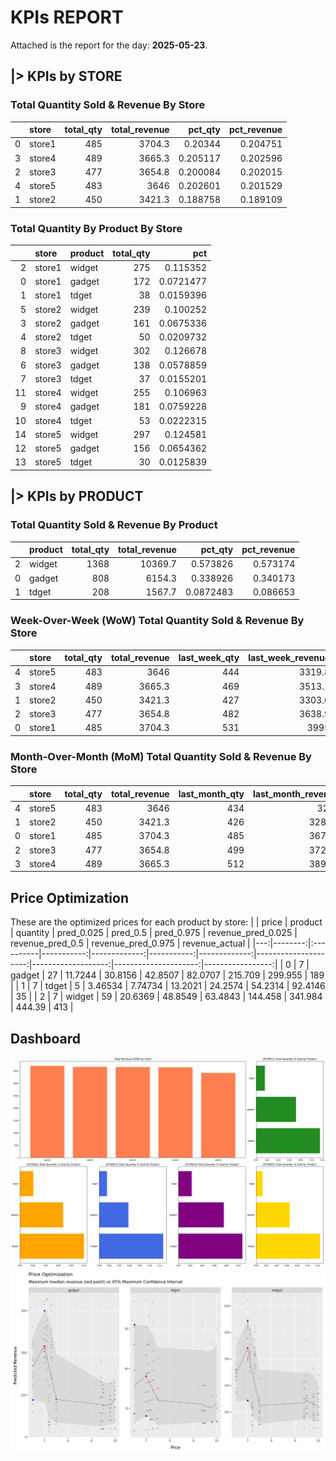 # KPIs REPORT
Attached is the report for the day: **2025-05-23**.

## **|> KPIs by STORE**

### Total Quantity Sold & Revenue By Store
|    | store   |   total_qty |   total_revenue |   pct_qty |   pct_revenue |
|---:|:--------|------------:|----------------:|----------:|--------------:|
|  0 | store1  |         485 |          3704.3 |  0.20344  |      0.204751 |
|  3 | store4  |         489 |          3665.3 |  0.205117 |      0.202596 |
|  2 | store3  |         477 |          3654.8 |  0.200084 |      0.202015 |
|  4 | store5  |         483 |          3646   |  0.202601 |      0.201529 |
|  1 | store2  |         450 |          3421.3 |  0.188758 |      0.189109 |

### Total Quantity By Product By Store
|    | store   | product   |   total_qty |       pct |
|---:|:--------|:----------|------------:|----------:|
|  2 | store1  | widget    |         275 | 0.115352  |
|  0 | store1  | gadget    |         172 | 0.0721477 |
|  1 | store1  | tdget     |          38 | 0.0159396 |
|  5 | store2  | widget    |         239 | 0.100252  |
|  3 | store2  | gadget    |         161 | 0.0675336 |
|  4 | store2  | tdget     |          50 | 0.0209732 |
|  8 | store3  | widget    |         302 | 0.126678  |
|  6 | store3  | gadget    |         138 | 0.0578859 |
|  7 | store3  | tdget     |          37 | 0.0155201 |
| 11 | store4  | widget    |         255 | 0.106963  |
|  9 | store4  | gadget    |         181 | 0.0759228 |
| 10 | store4  | tdget     |          53 | 0.0222315 |
| 14 | store5  | widget    |         297 | 0.124581  |
| 12 | store5  | gadget    |         156 | 0.0654362 |
| 13 | store5  | tdget     |          30 | 0.0125839 |


## **|> KPIs by PRODUCT**

### Total Quantity Sold & Revenue By Product
|    | product   |   total_qty |   total_revenue |   pct_qty |   pct_revenue |
|---:|:----------|------------:|----------------:|----------:|--------------:|
|  2 | widget    |        1368 |         10369.7 | 0.573826  |      0.573174 |
|  0 | gadget    |         808 |          6154.3 | 0.338926  |      0.340173 |
|  1 | tdget     |         208 |          1567.7 | 0.0872483 |      0.086653 |

### Week-Over-Week (WoW) Total Quantity Sold & Revenue By Store
|    | store   |   total_qty |   total_revenue |   last_week_qty |   last_week_revenue |    WoW_qty |   WoW_revenue |
|---:|:--------|------------:|----------------:|----------------:|--------------------:|-----------:|--------------:|
|  4 | store5  |         483 |          3646   |             444 |              3319.8 |  0.0878378 |    0.0982589  |
|  3 | store4  |         489 |          3665.3 |             469 |              3513.1 |  0.0426439 |    0.0433236  |
|  1 | store2  |         450 |          3421.3 |             427 |              3303.6 |  0.0538642 |    0.0356278  |
|  2 | store3  |         477 |          3654.8 |             482 |              3638.9 | -0.0103734 |    0.00436945 |
|  0 | store1  |         485 |          3704.3 |             531 |              3995   | -0.086629  |   -0.072766   |

### Month-Over-Month (MoM) Total Quantity Sold & Revenue By Store
|    | store   |   total_qty |   total_revenue |   last_month_qty |   last_month_revenue |    MoM_qty |   MoM_revenue |
|---:|:--------|------------:|----------------:|-----------------:|---------------------:|-----------:|--------------:|
|  4 | store5  |         483 |          3646   |              434 |               3266   |  0.112903  |    0.11635    |
|  1 | store2  |         450 |          3421.3 |              426 |               3287.5 |  0.056338  |    0.0406996  |
|  0 | store1  |         485 |          3704.3 |              485 |               3673.7 |  0         |    0.00832948 |
|  2 | store3  |         477 |          3654.8 |              499 |               3726.1 | -0.0440882 |   -0.0191353  |
|  3 | store4  |         489 |          3665.3 |              512 |               3897.1 | -0.0449219 |   -0.0594801  |

## Price Optimization
These are the optimized prices for each product by store:
|    |   price | product   |   quantity |   pred_0.025 |   pred_0.5 |   pred_0.975 |   revenue_pred_0.025 |   revenue_pred_0.5 |   revenue_pred_0.975 |   revenue_actual |
|---:|--------:|:----------|-----------:|-------------:|-----------:|-------------:|---------------------:|-------------------:|---------------------:|-----------------:|
|  0 |       7 | gadget    |         27 |     11.7244  |   30.8156  |      42.8507 |              82.0707 |           215.709  |             299.955  |              189 |
|  1 |       7 | tdget     |          5 |      3.46534 |    7.74734 |      13.2021 |              24.2574 |            54.2314 |              92.4146 |               35 |
|  2 |       7 | widget    |         59 |     20.6369  |   48.8549  |      63.4843 |             144.458  |           341.984  |             444.39   |              413 |

## Dashboard
![Attached Plot](mosaic.png)
![Attached Plot Price](price_optimization.png)
